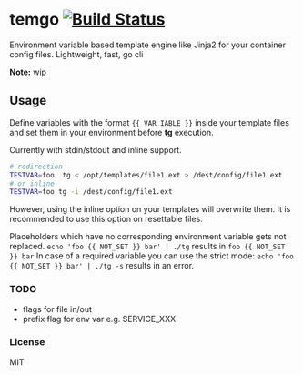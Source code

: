 # temgo [![Build Status](https://travis-ci.org/malud/temgo.svg?branch=master)](https://travis-ci.org/malud/temgo)

Environment variable based template engine like Jinja2 for your container config files. Lightweight, fast, go cli

**Note:** wip

## Usage

Define variables with the format `{{ VAR_IABLE }}` inside your template files and set them in your environment before **tg** execution.

Currently with stdin/stdout and inline support.

 ```bash
# redirection
TESTVAR=foo  tg < /opt/templates/file1.ext > /dest/config/file1.ext
# or inline
TESTVAR=foo tg -i /dest/config/file1.ext
 ```

However, using the inline option on your templates will overwrite them.
It is recommended to use this option on resettable files.

Placeholders which have no corresponding environment variable gets not replaced.
`echo 'foo {{ NOT_SET }} bar' | ./tg` results in `foo {{ NOT_SET }} bar`
In case of a required variable you can use the strict mode:
`echo 'foo {{ NOT_SET }} bar' | ./tg -s` results in an error.

### TODO
* flags for file in/out
* prefix flag for env var e.g. SERVICE_XXX

### License

MIT
